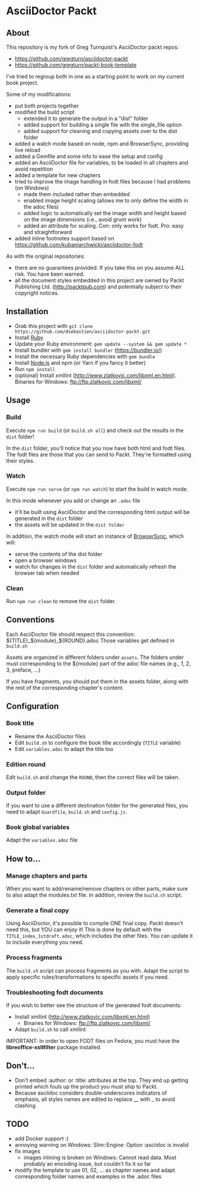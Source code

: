 # AsciiDoctor Packt

## About
This repository is my fork of Greg Turnquist's AsciiDoctor packt repos:
* https://github.com/gregturn/asciidoctor-packt
* https://github.com/gregturn/packt-book-template

I've tried to regroup both in one as a starting point to work on my current book project.

Some of my modifications:
* put both projects together
* modified the build script
  * extended it to generate the output in a "dist" folder
  * added support for building a single file with the single_file option
  * added support for cleaning and copying assets over to the dist folder
* added a watch mode based on node, npm and BrowserSync, providing live reload
* added a Gemfile and some info to ease the setup and config
* added an AsciiDoctor file for variables, to be loaded in all chapters and avoid repetition
* added a template for new chapters
* tried to improve the image handling in fodt files because I had problems (on Windows)
  * made them included rather than embedded
  * enabled image height scaling (allows me to only define the width in the adoc files)
  * added logic to automatically set the image width and height based on the image dimensions (i.e., avoid grunt work)
  * added an attribute for scaling. Con: only works for fodt. Pro: easy and straightforward
* added inline footnotes support based on https://github.com/kubamarchwicki/asciidoctor-fodt

As with the original repositories:
* there are no guarantees provided. If you take this on you assume ALL risk. You have been warned.
* all the document styles embedded in this project are owned by Packt Publishing Ltd. (http://packtpub.com) and potentially subject to their
copyright notices.

## Installation
* Grab this project with `git clone https://github.com/dsebastien/asciidoctor-packt.git`
* Install [Ruby](https://www.ruby-lang.org)
* Update your Ruby environment: `gem update --system && gem update *`
* Install bundler with `gem install bundler` (https://bundler.io/)
* Install the necessary Ruby dependencies with `gem bundle`
* Install [Node.js](https://nodejs.org/en/) and npm (or Yarn if you fancy it better)
* Run `npm install`
* (optional) Install xmllint (http://www.zlatkovic.com/libxml.en.html). Binaries for Windows: ftp://ftp.zlatkovic.com/libxml/

## Usage

### Build
Execute `npm run build` (or `build.sh all`) and check out the results in the `dist` folder!

In the `dist` folder, you'll notice that you now have both html and fodt files. The fodt files are those that you can send to Packt. They're formatted using their styles.

### Watch
Execute `npm run serve` (or `npm run watch`) to start the build in watch mode.

In this mode whenever you add or change an `.adoc` file
* it'll be built using AsciiDoctor and the corresponding html output will be generated in the `dist` folder
* the assets will be updated in the `dist folder`

In addition, the watch mode will start an instance of [BrowserSync](https://browsersync.io/), which will:
* serve the contents of the dist folder
* open a browser windows
* watch for changes in the `dist` folder and automatically refresh the browser tab when needed

### Clean  
Run `npm run clean` to remove the `dist` folder.

## Conventions
Each AsciiDoctor file should respect this convention: ${TITLE}_${module}_${ROUND}.adoc
Those variables get defined in `build.sh`

Assets are organized in different folders under `assets`. The folders under must corresponding to the ${module} part of the adoc file names (e.g., 1, 2, 3, preface, ...)

If you have fragments, you should put them in the assets folder, along with the rest of the corresponding chapter's content.

## Configuration

### Book title
* Rename the AsciiDoctor files
* Edit `build.sh` to configure the book title accordingly (`TITLE` variable)
* Edit `variables.adoc` to adapt the title too

### Edition round
Edit `build.sh` and change the `ROUND`, then the correct files will be taken.

### Output folder
If you want to use a different destination folder for the generated files, you need to adapt `Guardfile`, `build.sh` and `config.js`.

### Book global variables
Adapt the `variables.adoc` file

## How to...

### Manage chapters and parts
When you want to add/rename/remove chapters or other parts, make sure to also adapt the modules.txt file. In addition, review the `build.sh` script.

### Generate a final copy
Using AsciiDoctor, it's possible to compile ONE final copy. Packt doesn't need this, but YOU can enjoy it! This is done by default with the `TITLE_index_1stdraft.adoc`, which includes the other files. You can update it to include everything you need.

### Process fragments
The `build.sh` script can process fragments as you with. Adapt the script to apply specific rules/transformations to specific assets if you need.

### Troubleshooting fodt documents
If you wish to better see the structure of the generated fodt documents:
* Install xmllint (http://www.zlatkovic.com/libxml.en.html)
  * Binaries for Windows: ftp://ftp.zlatkovic.com/libxml/
* Adapt `build.sh` to call xmllint

IMPORTANT: In order to open FODT files on Fedora, you must have the **libreoffice-xsltfilter** package installed.

## Don't...
* Don't embed :author: or :title: attributes at the top. They end up getting printed which fouls up the product you must ship to Packt.
* Because asciidoc considers double-underscores indicators of emphasis, all styles names are edited to replace __ with _ to avoid clashing

## TODO
* add Docker support :)
* annoying warning on Windows: Slim::Engine: Option :asciidoc is invalid
* fix images
  * images inlining is broken on Windows: Cannot read data. Most probably an encoding issue, but couldn't fix it so far
* modify the template to use 01, 02, ... as chapter names and adapt corresponding folder names and examples in the .adoc files
